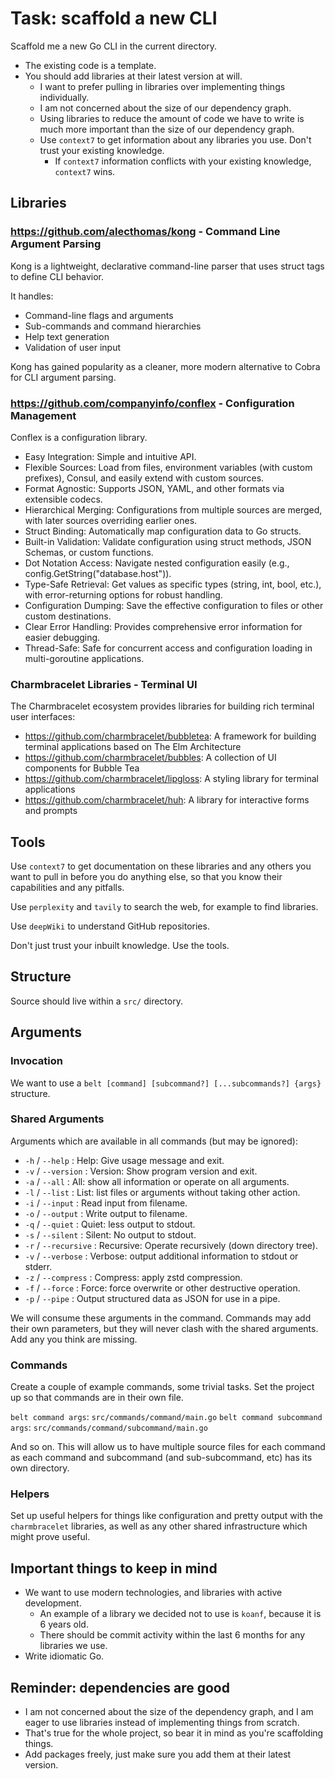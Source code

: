 # Task: scaffold a new CLI

Scaffold me a new Go CLI in the current directory.

- The existing code is a template.
- You should add libraries at their latest version at will.
  - I want to prefer pulling in libraries over implementing things individually.
  - I am not concerned about the size of our dependency graph.
  - Using libraries to reduce the amount of code we have to write is much more important than the size of our dependency graph.
  - Use `context7` to get information about any libraries you use. Don't trust your existing knowledge.
    - If `context7` information conflicts with your existing knowledge, `context7` wins.

## Libraries

### <https://github.com/alecthomas/kong> - Command Line Argument Parsing

Kong is a lightweight, declarative command-line parser that uses struct tags to define CLI behavior.

It handles:

- Command-line flags and arguments
- Sub-commands and command hierarchies
- Help text generation
- Validation of user input

Kong has gained popularity as a cleaner, more modern alternative to Cobra for CLI argument parsing.

### <https://github.com/companyinfo/conflex> - Configuration Management

Conflex is a configuration library.

- Easy Integration: Simple and intuitive API.
- Flexible Sources: Load from files, environment variables (with custom prefixes), Consul, and easily extend with custom sources.
- Format Agnostic: Supports JSON, YAML, and other formats via extensible codecs.
- Hierarchical Merging: Configurations from multiple sources are merged, with later sources overriding earlier ones.
- Struct Binding: Automatically map configuration data to Go structs.
- Built-in Validation: Validate configuration using struct methods, JSON Schemas, or custom functions.
- Dot Notation Access: Navigate nested configuration easily (e.g., config.GetString("database.host")).
- Type-Safe Retrieval: Get values as specific types (string, int, bool, etc.), with error-returning options for robust handling.
- Configuration Dumping: Save the effective configuration to files or other custom destinations.
- Clear Error Handling: Provides comprehensive error information for easier debugging.
- Thread-Safe: Safe for concurrent access and configuration loading in multi-goroutine applications.

### Charmbracelet Libraries - Terminal UI

The Charmbracelet ecosystem provides libraries for building rich terminal user interfaces:

- <https://github.com/charmbracelet/bubbletea>: A framework for building terminal applications based on The Elm Architecture
- <https://github.com/charmbracelet/bubbles>: A collection of UI components for Bubble Tea
- <https://github.com/charmbracelet/lipgloss>: A styling library for terminal applications
- <https://github.com/charmbracelet/huh>: A library for interactive forms and prompts

## Tools

Use `context7` to get documentation on these libraries and any others you want to pull in before you do anything else, so that you know their capabilities and any pitfalls.

Use `perplexity` and `tavily` to search the web, for example to find libraries.

Use `deepWiki` to understand GitHub repositories.

Don't just trust your inbuilt knowledge. Use the tools.

## Structure

Source should live within a `src/` directory.

## Arguments

### Invocation

We want to use a `belt [command] [subcommand?] [...subcommands?] {args}` structure.

### Shared Arguments

Arguments which are available in all commands (but may be ignored):

- `-h` / `--help` : Help: Give usage message and exit.
- `-v` / `--version` : Version: Show program version and exit.
- `-a` / `--all` : All: show all information or operate on all arguments.
- `-l` / `--list` : List: list files or arguments without taking other action.
- `-i` / `--input` : Read input from filename.
- `-o` / `--output` : Write output to filename.
- `-q` / `--quiet` : Quiet: less output to stdout.
- `-s` / `--silent` : Silent: No output to stdout.
- `-r` / `--recursive` : Recursive: Operate recursively (down directory tree).
- `-v` / `--verbose` : Verbose: output additional information to stdout or stderr.
- `-z` / `--compress` : Compress: apply zstd compression.
- `-f` / `--force` : Force: force overwrite or other destructive operation.
- `-p` / `--pipe` : Output structured data as JSON for use in a pipe.

We will consume these arguments in the command. Commands may add their own parameters, but they will never clash with the shared arguments. Add any you think are missing.

### Commands

Create a couple of example commands, some trivial tasks. Set the project up so that commands are in their own file.

`belt command args`: `src/commands/command/main.go`
`belt command subcommand args`: `src/commands/command/subcommand/main.go`

And so on. This will allow us to have multiple source files for each command as each command and subcommand (and sub-subcommand, etc) has its own directory.

### Helpers

Set up useful helpers for things like configuration and pretty output with the `charmbracelet` libraries, as well as any other shared infrastructure which might prove useful.

## Important things to keep in mind

- We want to use modern technologies, and libraries with active development.
  - An example of a library we decided not to use is `koanf`, because it is 6 years old.
  - There should be commit activity within the last 6 months for any libraries we use.
- Write idiomatic Go.

## Reminder: dependencies are good

- I am not concerned about the size of the dependency graph, and I am eager to use libraries instead of implementing things from scratch.
- That's true for the whole project, so bear it in mind as you're scaffolding things.
- Add packages freely, just make sure you add them at their latest version.
